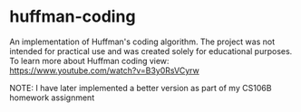 # huffman-coding
An implementation of Huffman's coding algorithm. The project was not intended for practical use and was created solely for educational purposes. 
To learn more about Huffman coding view: https://www.youtube.com/watch?v=B3y0RsVCyrw

NOTE: I have later implemented a better version as part of my CS106B homework assignment
